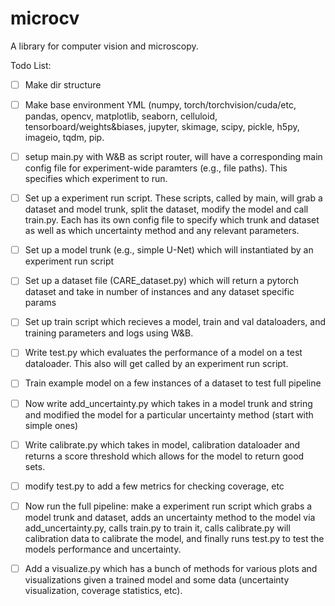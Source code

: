# microcv
A library for computer vision and microscopy.

Todo List:
- [ ] Make dir structure
- [ ] Make base environment YML (numpy, torch/torchvision/cuda/etc, pandas, opencv, matplotlib, seaborn, celluloid, tensorboard/weights&biases, jupyter, skimage, scipy, pickle, h5py, imageio, tqdm, pip.
- [ ] setup main.py with W&B as script router, will have a corresponding main config file for experiment-wide paramters (e.g., file paths). This specifies which experiment to run.
- [ ] Set up a experiment run script. These scripts, called by main, will grab a dataset and model trunk, split the dataset, modify the model and call train.py. Each has its own config file to specify which trunk and dataset as well as which uncertainty method and any relevant parameters.
- [ ] Set up a model trunk (e.g., simple U-Net) which will instantiated by an experiment run script
- [ ] Set up a dataset file (CARE_dataset.py) which will return a pytorch dataset and take in number of instances and any dataset specific params
- [ ] Set up train script which recieves a model, train and val dataloaders, and training parameters and logs using W&B.
- [ ] Write test.py which evaluates the performance of a model on a test dataloader. This also will get called by an experiment run script. 
- [ ] Train example model on a few instances of a dataset to test full pipeline

- [ ] Now write add_uncertainty.py which takes in a model trunk and string and modified the model for a particular uncertainty method (start with simple ones)
- [ ] Write calibrate.py which takes in model, calibration dataloader and returns a score threshold which allows for the model to return good sets.
- [ ] modify test.py to add a few metrics for checking coverage, etc
- [ ] Now run the full pipeline: make a experiment run script which grabs a model trunk and dataset, adds an uncertainty method to the model via add_uncertainty.py, calls train.py to train it, calls calibrate.py will calibration data to calibrate the model, and finally runs test.py to test the models performance and uncertainty.
- [ ] Add a visualize.py which has a bunch of methods for various plots and visualizations given a trained model and some data (uncertainty visualization, coverage statistics, etc).

